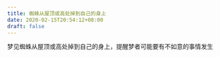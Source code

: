 ```yaml
---
title: 蜘蛛从屋顶或高处掉到自己的身上
date: 2020-02-15T20:54:12+08:00
draft: false
---
```


梦见蜘蛛从屋顶或高处掉到自己的身上，提醒梦者可能要有不如意的事情发生